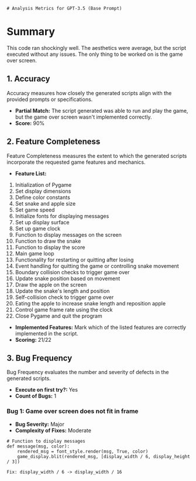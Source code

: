 `# Analysis Metrics for GPT-3.5 (Base Prompt)`

# Summary
This code ran shockingly well. The aesthetics were average, but the script executed without any issues. The only thing to be worked on is the game over screen.

## 1. Accuracy

Accuracy measures how closely the generated scripts align with the provided prompts or specifications.

- **Partial Match:** The script generated was able to run and play the game, but the game over screen wasn't implemented correctly.
- **Score:** 90%

## 2. Feature Completeness

Feature Completeness measures the extent to which the generated scripts incorporate the requested game features and mechanics.

- **Feature List:** 
1. Initialization of Pygame
2. Set display dimensions
3. Define color constants
4. Set snake and apple size
5. Set game speed
6. Initialize fonts for displaying messages
7. Set up display surface
8. Set up game clock
9. Function to display messages on the screen
10. Function to draw the snake
11. Function to display the score
12. Main game loop
13. Functionality for restarting or quitting after losing
14. Event handling for quitting the game or controlling snake movement
15. Boundary collision checks to trigger game over
16. Update snake position based on movement
17. Draw the apple on the screen
18. Update the snake's length and position
19. Self-collision check to trigger game over
20. Eating the apple to increase snake length and reposition apple
21. Control game frame rate using the clock
22. Close Pygame and quit the program

- **Implemented Features:** Mark which of the listed features are correctly implemented in the script.
- **Scoring:** 21/22

## 3. Bug Frequency

Bug Frequency evaluates the number and severity of defects in the generated scripts.

- **Execute on first try?:** Yes
- **Count of Bugs:** 1

### Bug 1: Game over screen does not fit in frame
- **Bug Severity:** Major
- **Complexity of Fixes:** Moderate

```
# Function to display messages
def message(msg, color):
    rendered_msg = font_style.render(msg, True, color)
    game_display.blit(rendered_msg, [display_width / 6, display_height / 3])
```
```Fix: display_width / 6 -> display_width / 16```



